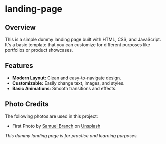 # landing-page

## Overview
This is a simple dummy landing page built with HTML, CSS, and JavaScript. It's a basic template that you can customize for different purposes like portfolios or product showcases.

## Features
- **Modern Layout:** Clean and easy-to-navigate design.
- **Customizable:** Easily change text, images, and styles.
- **Basic Animations:** Smooth transitions and effects.

## Photo Credits
The following photos are used in this project:

- First Photo by <a href="https://unsplash.com/@imsimplysamuel?utm_content=creditCopyText&utm_medium=referral&utm_source=unsplash">Samuel Branch</a> on <a href="https://unsplash.com/photos/a-blurry-photo-of-a-train-passing-by-a-building-g_eqtqF7aPo?utm_content=creditCopyText&utm_medium=referral&utm_source=unsplash">Unsplash</a>

*This dummy landing page is for practice and learning purposes.*
  